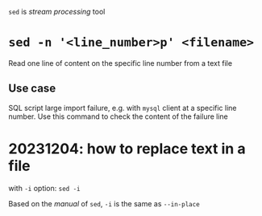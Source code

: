 `sed` is *stream processing* tool

# `sed -n '<line_number>p' <filename>`
Read one line of content on the specific line number from a text file
## Use case
SQL script large import failure, e.g. with `mysql` client at a specific line number. Use this command to check the content of the failure line
  
# 20231204: how to replace text in a file
with `-i` option: `sed -i`

Based on the *manual* of `sed`, `-i` is the same as `--in-place`
